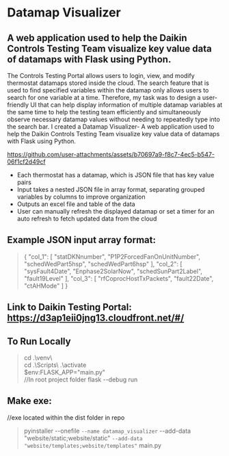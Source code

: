 # Datamap Visualizer
## A web application used to help the Daikin Controls Testing Team visualize key value data of datamaps with Flask using Python.
The Controls Testing Portal allows users to login, view, and modify thermostat datamaps stored inside the cloud. The search feature that is used to find specified variables within the datamap only allows users to search for one variable at a time. Therefore, my task was to design a user-friendly UI that can help display information of multiple datamap variables at the same time to help the testing team efficiently and simultaneously observe necessary datamap values without needing to repeatedly type into the search bar.
I created a Datamap Visualizer- A web application used to help the Daikin Controls Testing Team visualize key value data of datamaps with Flask using Python.

https://github.com/user-attachments/assets/b70697a9-f8c7-4ec5-b547-06f1cf2d49cf


- Each thermostat has a datamap, which is JSON file that has key value pairs
- Input takes a nested JSON file in array format, separating grouped variables by columns to improve organization
- Outputs an excel file and table of the data
- User can manually refresh the displayed datamap or set a timer for an auto refresh to fetch updated data from the cloud

## Example JSON input array format:
>{
>  "col_1": [
>    "statDKNnumber",
>    "P1P2ForcedFanOnUnitNumber",
>    "schedWedPart5hsp",
>    "schedWedPart6hsp"
>  ],
>  "col_2": [
>    "sysFault4Date",
>    "Enphase2SolarNow",
>    "schedSunPart2Label",
>    "fault19Level"
>  ],
>  "col_3": [
>    "rfCoprocHostTxPackets",
>    "fault22Date",
>    "ctAHMode"
>  ]
>}

## Link to Daikin Testing Portal: https://d3ap1eii0jng13.cloudfront.net/#/ 

## To Run Locally
> cd .\venv\  
> cd .\Scripts\ 
> .\activate   
> $env:FLASK_APP="main.py"   
//In root project folder
> flask --debug run     

## Make exe:
//exe located within the dist folder in repo
> pyinstaller --onefile `
>   --name datamap_visualizer `
>   --add-data "website/static;website/static" `
>   --add-data "website/templates;website/templates" `
>   main.py
